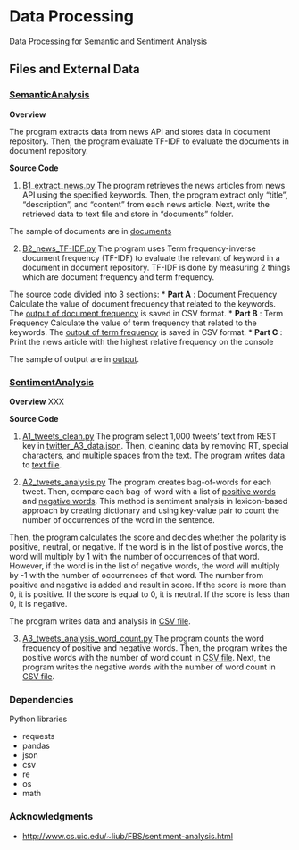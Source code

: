 # Data Processing

Data Processing for Semantic and Sentiment Analysis

## Files and External Data

### [SemanticAnalysis](SementicAnalysis)

**Overview**

The program extracts data from news API and stores data in document repository.
Then, the program evaluate TF-IDF to evaluate the documents in document repository.

**Source Code**

1. [B1_extract_news.py](SementicAnalysis/B1_extract_news.py)
The program retrieves the news articles from news API using the specified keywords.
Then, the program extract only “title”, “description”, and “content” from each news article.
Next, write the retrieved data to text file and store in “documents” folder.

The sample of documents are in [documents](SementicAnalysis/documents)

2. [B2_news_TF-IDF.py](SementicAnalysis/B2_news_TF-IDF.py)
The program uses Term frequency-inverse document frequency (TF-IDF) to evaluate the relevant of keyword in a document in document repository. 
TF-IDF is done by measuring 2 things which are document frequency and term frequency.

The source code divided into 3 sections:
	* **Part A** : Document Frequency
	Calculate the value of document frequency that related to the keywords.
	The [output of document frequency](SemanticAnalysis/output/A_document_frequency.csv) is saved in CSV format.
	* **Part B** : Term Frequency
	Calculate the value of term frequency that related to the keywords.
	The [output of term frequency](SemanticAnalysis/output/B_term_frequency.csv) is saved in CSV format.
	* **Part C** : Print the news article with the highest relative frequency on the console

The sample of output are in [output](SementicAnalysis/output).

### [SentimentAnalysis](SentimentAnalysis)

**Overview**
XXX

**Source Code**

1. [A1_tweets_clean.py](SentimentAnalysis/A1_tweets_clean.py)
The program select 1,000 tweets’ text from REST key in [twitter_A3_data.json](SentimentAnalysis/twitter_A3_data.json). 
Then, cleaning data by removing RT, special characters, and multiple spaces from the text.
The program writes data to [text file](SentimentAnalysis/tweet_text_1000.txt).

2. [A2_tweets_analysis.py](SentimentAnalysis/A2_tweets_analysis.py)
The program creates bag-of-words for each tweet. Then, compare each bag-of-word with a list of [positive words](SentimentAnalysis/opinion-lexicon-english/positive-words.txt) and [negative words](SentimentAnalysis/opinion-lexicon-english/negative-words.txt).
This method is sentiment analysis in lexicon-based approach by creating dictionary and using key-value pair to count the number of occurrences of the word in the sentence.

Then, the program calculates the score and decides whether the polarity is positive, neutral, or negative. 
If the word is in the list of positive words, the word will multiply by 1 with the number of occurrences of that word. 
However, if the word is in the list of negative words, the word will multiply by -1 with the number of occurrences of that word. 
The number from positive and negative is added and result in score. 
If the score is more than 0, it is positive. 
If the score is equal to 0, it is neutral. 
If the score is less than 0, it is negative.

The program writes data and analysis in [CSV file](SentimentAnalysis/tweet_analysis_1000.csv).

3. [A3_tweets_analysis_word_count.py](SentimentAnalysis/A3_tweets_analysis_word_count.py)
The program counts the word frequency of positive and negative words.
Then, the program writes the positive words with the number of word count in [CSV file](SentimentAnalysis/positive_count.csv).
Next, the program writes the negative words with the number of word count in [CSV file](SentimentAnalysis/negative_count.csv).

### Dependencies

Python libraries
* requests
* pandas
* json
* csv
* re
* os
* math

### Acknowledgments

* http://www.cs.uic.edu/~liub/FBS/sentiment-analysis.html

